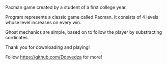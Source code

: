 Pacman game created by a student of a first college year.

Program represents a classic game called Pacman. It consists of 4 levels whose level increases on every win.

Ghost mechanics are simple, based on to follow the player by substracting cordinates.

Thank you for downloading and playing!

Follow https://github.com/Ddevedza for more!
